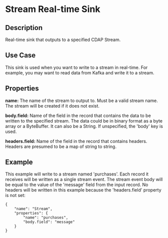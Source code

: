 # Stream Real-time Sink

Description
-----------

Real-time sink that outputs to a specified CDAP Stream.

Use Case
--------

This sink is used when you want to write to a stream in real-time. For example, you
may want to read data from Kafka and write it to a stream.

Properties
----------

**name:** The name of the stream to output to. Must be a valid stream name. The stream
will be created if it does not exist.

**body.field:** Name of the field in the record that contains the data to be written to
the specified stream. The data could be in binary format as a byte array or a ByteBuffer.
It can also be a String. If unspecified, the 'body' key is used.

**headers.field:** Name of the field in the record that contains headers. Headers are
presumed to be a map of string to string.

Example
-------

This example will write to a stream named 'purchases'. Each record it receives will be written
as a single stream event. The stream event body will be equal to the value of the 'message' field
from the input record. No headers will be written in this example because the 'headers.field'
property is not set:

    {
        "name": "Stream",
        "properties": {
            "name": "purchases",
            "body.field": "message"
        }
    }
